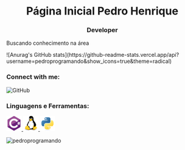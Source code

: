 <h1 align="center">Página Inicial Pedro Henrique</h1>
<h3 align="center">Developer</h3>
<p>Buscando conhecimento na área</p>
![Anurag's GitHub stats](https://github-readme-stats.vercel.app/api?username=pedroprogramando&show_icons=true&theme=radical)


<h3 align="left">Connect with me:</h3>
<p align="left"></p>

![GitHub](https://img.shields.io/badge/GitHub-100000?style=for-the-badge&logo=github&logoColor=white)



<h3 align="left">Linguagens e Ferramentas:</h3>
<p align="left"> <a href="https://www.w3schools.com/cs/" target="_blank" rel="noreferrer"> <img src="https://raw.githubusercontent.com/devicons/devicon/master/icons/csharp/csharp-original.svg" alt="csharp" width="40" height="40"/> </a> <a href="https://www.linux.org/" target="_blank" rel="noreferrer"> <img src="https://raw.githubusercontent.com/devicons/devicon/master/icons/linux/linux-original.svg" alt="linux" width="40" height="40"/> </a> <a href="https://www.python.org" target="_blank" rel="noreferrer"> <img src="https://raw.githubusercontent.com/devicons/devicon/master/icons/python/python-original.svg" alt="python" width="40" height="40"/> </a> </p>




<p align="left"> <img src="https://komarev.com/ghpvc/?username=pedroprogramando&label=Profile%20views&color=0e75b6&style=flat" alt="pedroprogramando" /> </p>

